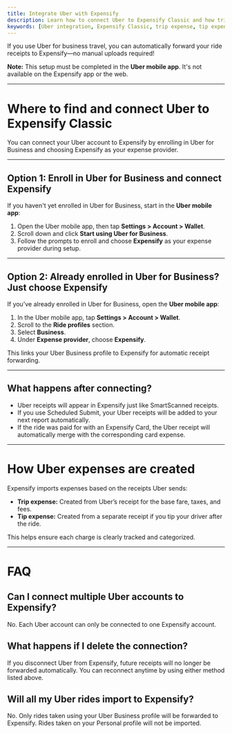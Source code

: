 ```yaml
---
title: Integrate Uber with Expensify
description: Learn how to connect Uber to Expensify Classic and how trip and tip expenses appear as separate entries based on Uber receipts.
keywords: [Uber integration, Expensify Classic, trip expense, tip expense, connect Uber, import Uber receipts]
---
```


If you use Uber for business travel, you can automatically forward your ride receipts to Expensify—no manual uploads required!

**Note:** This setup must be completed in the **Uber mobile app**. It's not available on the Expensify app or the web.


---

# Where to find and connect Uber to Expensify Classic

You can connect your Uber account to Expensify by enrolling in Uber for Business and choosing Expensify as your expense provider.

---

## Option 1: Enroll in Uber for Business and connect Expensify

If you haven't yet enrolled in Uber for Business, start in the **Uber mobile app**:

1. Open the Uber mobile app, then tap **Settings > Account > Wallet**.
2. Scroll down and click **Start using Uber for Business**.
3. Follow the prompts to enroll and choose **Expensify** as your expense provider during setup.

---

## Option 2: Already enrolled in Uber for Business? Just choose Expensify

If you’ve already enrolled in Uber for Business, open the **Uber mobile app**: 

1. In the Uber mobile app, tap **Settings > Account > Wallet**.
2. Scroll to the **Ride profiles** section.
3. Select **Business**.
4. Under **Expense provider**, choose **Expensify**.

This links your Uber Business profile to Expensify for automatic receipt forwarding.

---

## What happens after connecting?

- Uber receipts will appear in Expensify just like SmartScanned receipts.
- If you use Scheduled Submit, your Uber receipts will be added to your next report automatically.
- If the ride was paid for with an Expensify Card, the Uber receipt will automatically merge with the corresponding card expense.

---

# How Uber expenses are created

Expensify imports expenses based on the receipts Uber sends:

- **Trip expense:** Created from Uber’s receipt for the base fare, taxes, and fees.
- **Tip expense:** Created from a separate receipt if you tip your driver after the ride.

This helps ensure each charge is clearly tracked and categorized.

---

# FAQ

## Can I connect multiple Uber accounts to Expensify?

No. Each Uber account can only be connected to one Expensify account.

## What happens if I delete the connection?

If you disconnect Uber from Expensify, future receipts will no longer be forwarded automatically. You can reconnect anytime by using either method listed above.

## Will all my Uber rides import to Expensify?

No. Only rides taken using your Uber Business profile will be forwarded to Expensify. Rides taken on your Personal profile will not be imported.

